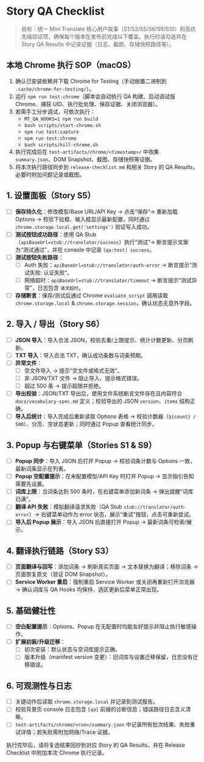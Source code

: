 # Story QA Checklist

> 目标：统一 Mini Translate 核心用户故事（S1/S3/S5/S6/S9/S10）的高优先级验证项，确保每个版本在发布前完成以下覆盖。执行时请勾选并在 Story QA Results 中记录证据（日志、截图、存储快照路径等）。

## 本地 Chrome 执行 SOP（macOS）
1. 确认已安装依赖并下载 Chrome for Testing（手动放置二进制到 `.cache/chrome-for-testing/`）。
2. 运行 `npm run test:chrome`（脚本会自动执行 QA 构建、启动调试版 Chrome、捕获 UID、执行批处理、保存证据、关闭浏览器）。
3. 若需手工分步调试，可依次执行：
   - `MT_QA_HOOKS=1 npm run build`
   - `bash scripts/start-chrome.sh`
   - `npm run test:capture`
   - `npm run test:chrome`
   - `bash scripts/kill-chrome.sh`
4. 执行完成后在 `test-artifacts/chrome/<timestamp>/` 中收集 `summary.json`、DOM Snapshot、截图、存储快照等证据。
5. 将本次执行路径同步到 `release-checklist.md` 和相关 Story 的 QA Results，必要时附加问题记录或截图。

## 1. 设置面板（Story S5）
- [ ] **保存持久化**：修改模型/Base URL/API Key → 点击“保存”→ 重新加载 Options → 校验下拉框、输入框显示最新配置，同时通过 `chrome.storage.local.get('settings')` 验证写入成功。
- [ ] **测试按钮成功路径**：使用 QA Stub（`apiBaseUrl=stub://translator/success`）执行“测试”→ 断言提示文案为“测试通过”，并在 console 中记录 `[qa:test] success`。
- [ ] **测试按钮失败路径**：
  - [ ] Auth 失败：`apiBaseUrl=stub://translator/auth-error` → 断言提示“测试失败: 认证失败”。
  - [ ] 网络超时：`apiBaseUrl=stub://translator/timeout` → 断言提示“测试异常”，日志包含 `请求超时`。
- [ ] **存储断言**：保存/测试后通过 Chrome `evaluate_script` 调用读取 `chrome.storage.local` & `chrome.storage.session`，确认状态无意外字段。

## 2. 导入 / 导出（Story S6）
- [ ] **JSON 导入**：导入合法 JSON，校验去重/上限提示、统计计数更新、分页刷新。
- [ ] **TXT 导入**：导入合法 TXT，确认成功条数与词条预期。
- [ ] **异常文件**：
  - [ ] 空文件导入 → 提示“空文件或格式无效”。
  - [ ] 非 JSON/TXT 文件 → 阻止导入、提示格式错误。
  - [ ] 超过 500 条 → 提示超限并拒绝。
- [ ] **导出校验**：JSON/TXT 导出后，使用文件系统断言文件存在且内容符合 `docs/vocabulary-spec.md` 定义；校验导出的 JSON `version`、`items` 结构正确。
- [ ] **导入后统计**：导入完成后重新读取 Options 表格 → 校验计数器（`${count} / 500`）、分页、空状态更新；同时通过 Popup 查看统计同步。

## 3. Popup 与右键菜单（Stories S1 & S9）
- [ ] **Popup 同步**：导入 JSON 后打开 Popup → 校验词条计数与 Options 一致，最新词条显示在列表。
- [ ] **Popup 空配置提示**：在未配置模型/API Key 时打开 Popup → 显示指引告知需要先设置。
- [ ] **词库上限**：当词条达到 500 条时，在右键菜单添加新词条 → 弹出提醒“词库已满”。
- [ ] **翻译 API 失败**：模拟翻译请求失败（QA Stub `stub://translator/auth-error`）→ 右键菜单动作为 error 状态，展示“重试”按钮，点击可重新尝试。
- [ ] **导入后 Popup 展示**：导入 JSON 后直接打开 Popup → 最新词条可检索/展示。

## 4. 翻译执行链路（Story S3）
- [ ] **页面翻译与回写**：添加词条 → 刷新真实页面 → 文本替换为翻译；移除词条 → 页面恢复原文（验证 DOM Snapshot）。
- [ ] **Service Worker 重启**：强制重启 Service Worker 或关闭再重新打开浏览器 → 确认词库与 QA Hooks 均保持，选区更新后菜单正常出现。

## 5. 基础健壮性
- [ ] **空白配置提示**：Options、Popup 在无配置时均能友好提示并阻止执行敏感操作。
- [ ] **扩展初装/升级迁移**：
  - [ ] 初次安装：默认状态与空词库提示正确。
  - [ ] 版本升级（manifest version 变更）：旧词库与设置迁移保留，日志没有迁移错误。

## 6. 可观测性与日志
- [ ] 关键动作后读取 `chrome.storage.local` 并记录到测试报告。
- [ ] 校验背景页 console 日志包含 `[qa]` 前缀的诊断信息；错误路径日志含义清晰。
- [ ] `test-artifacts/chrome/<run>/summary.json` 中记录所有批次结果、失败重试详情；若失败需附加网络/Trace 证据。

执行完毕后，请将复选结果回抄到对应 Story 的 QA Results，并在 Release Checklist 中附加本次 Chrome 执行记录。

